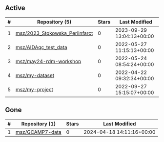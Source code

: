 ## Active
| # | Repository (5) | Stars | Last Modified |
| --- | --- | --- | --- |
| 1 | [msz/2023_Stokowska_Periinfarct](https://gin.g-node.org/msz/2023_Stokowska_Periinfarct) | 0 | 2023-09-29 13:04:13+00:00 |
| 2 | [msz/AIDAqc_test_data](https://gin.g-node.org/msz/AIDAqc_test_data) | 0 | 2022-05-27 11:15:13+00:00 |
| 3 | [msz/may24-rdm-workshop](https://gin.g-node.org/msz/may24-rdm-workshop) | 0 | 2022-05-24 08:54:24+00:00 |
| 4 | [msz/my-dataset](https://gin.g-node.org/msz/my-dataset) | 0 | 2022-04-22 09:32:34+00:00 |
| 5 | [msz/my-project](https://gin.g-node.org/msz/my-project) | 0 | 2022-09-27 15:15:07+00:00 |

## Gone
| # | Repository (1) | Stars | Last Modified |
| --- | --- | --- | --- |
| 1 | [msz/GCAMP7-data](https://gin.g-node.org/msz/GCAMP7-data) | 0 | 2024-04-18 14:11:16+00:00 |
